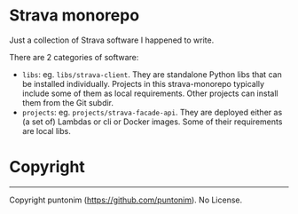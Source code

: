 **Strava monorepo**
===================

Just a collection of Strava software I happened to write.

There are 2 categories of software:
- `libs`: eg. `libs/strava-client`. They are standalone Python libs that can be
 installed individually. Projects in this strava-monorepo typically include some of
 them as local requirements. Other projects can install them from the Git subdir.
- `projects`: eg. `projects/strava-facade-api`. They are deployed either as (a set of)
 Lambdas or cli or Docker images. Some of their requirements are local libs.


Copyright
=========

---

Copyright puntonim (https://github.com/puntonim). No License.
